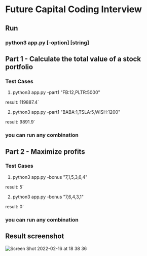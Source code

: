 
# Future Capital Coding Interview

## Run
### python3 app.py [-option] [string]

##  Part  1  -  Calculate  the  total  value  of  a  stock  portfolio

###  Test Cases

1) python3 app.py -part1 "FB:12,PLTR:5000" 
   
  result: 119887.4`

2) python3 app.py -part1 "BABA:1,TSLA:5,WISH:1200" 
 
  result: 9891.9`

### you can run any combination

## Part 2 - Maximize profits

### Test Cases

1) python3 app.py -bonus "7,1,5,3,6,4" 

  result: 5` 

2) python3 app.py -bonus "7,6,4,3,1"

  result: 0`

### you can run any combination

## Result screenshot

![Screen Shot 2022-02-16 at 18 38 36](https://user-images.githubusercontent.com/83186423/154382927-915ec5c1-5380-4fd3-a6b5-45fdb286d03d.png)
